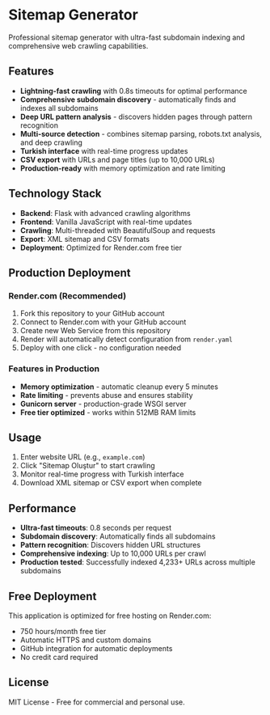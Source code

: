 # Sitemap Generator

Professional sitemap generator with ultra-fast subdomain indexing and comprehensive web crawling capabilities.

## Features

- **Lightning-fast crawling** with 0.8s timeouts for optimal performance
- **Comprehensive subdomain discovery** - automatically finds and indexes all subdomains
- **Deep URL pattern analysis** - discovers hidden pages through pattern recognition
- **Multi-source detection** - combines sitemap parsing, robots.txt analysis, and deep crawling
- **Turkish interface** with real-time progress updates
- **CSV export** with URLs and page titles (up to 10,000 URLs)
- **Production-ready** with memory optimization and rate limiting

## Technology Stack

- **Backend**: Flask with advanced crawling algorithms
- **Frontend**: Vanilla JavaScript with real-time updates
- **Crawling**: Multi-threaded with BeautifulSoup and requests
- **Export**: XML sitemap and CSV formats
- **Deployment**: Optimized for Render.com free tier

## Production Deployment

### Render.com (Recommended)
1. Fork this repository to your GitHub account
2. Connect to Render.com with your GitHub account
3. Create new Web Service from this repository
4. Render will automatically detect configuration from `render.yaml`
5. Deploy with one click - no configuration needed

### Features in Production
- **Memory optimization** - automatic cleanup every 5 minutes
- **Rate limiting** - prevents abuse and ensures stability
- **Gunicorn server** - production-grade WSGI server
- **Free tier optimized** - works within 512MB RAM limits

## Usage

1. Enter website URL (e.g., `example.com`)
2. Click "Sitemap Oluştur" to start crawling
3. Monitor real-time progress with Turkish interface
4. Download XML sitemap or CSV export when complete

## Performance

- **Ultra-fast timeouts**: 0.8 seconds per request
- **Subdomain discovery**: Automatically finds all subdomains
- **Pattern recognition**: Discovers hidden URL structures
- **Comprehensive indexing**: Up to 10,000 URLs per crawl
- **Production tested**: Successfully indexed 4,233+ URLs across multiple subdomains

## Free Deployment

This application is optimized for free hosting on Render.com:
- 750 hours/month free tier
- Automatic HTTPS and custom domains
- GitHub integration for automatic deployments
- No credit card required

## License

MIT License - Free for commercial and personal use.